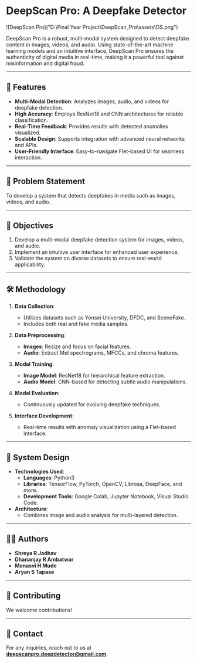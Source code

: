 # DeepScan Pro: A Deepfake Detector

![DeepScan Pro]("D:\Final Year Project\DeepScan_Pro\assets\DS.png")

DeepScan Pro is a robust, multi-modal system designed to detect deepfake content in images, videos, and audio. Using state-of-the-art machine learning models and an intuitive interface, DeepScan Pro ensures the authenticity of digital media in real-time, making it a powerful tool against misinformation and digital fraud.

---

## 🚀 Features

- **Multi-Modal Detection**: Analyzes images, audio, and videos for deepfake detection.
- **High Accuracy**: Employs ResNet18 and CNN architectures for reliable classification.
- **Real-Time Feedback**: Provides results with detected anomalies visualized.
- **Scalable Design**: Supports integration with advanced neural networks and APIs.
- **User-Friendly Interface**: Easy-to-navigate Flet-based UI for seamless interaction.

---

## 🧩 Problem Statement

To develop a system that detects deepfakes in media such as images, videos, and audio.

---

## 🎯 Objectives

1. Develop a multi-modal deepfake detection system for images, videos, and audio.
2. Implement an intuitive user interface for enhanced user experience.
3. Validate the system on diverse datasets to ensure real-world applicability.


---

## 🛠️ Methodology

1. **Data Collection**:
   - Utilizes datasets such as Yonsei University, DFDC, and SceneFake.
   - Includes both real and fake media samples.

2. **Data Preprocessing**:
   - **Images**: Resize and focus on facial features.
   - **Audio**: Extract Mel spectrograms, MFCCs, and chroma features.

3. **Model Training**:
   - **Image Model**: ResNet18 for hierarchical feature extraction.
   - **Audio Model**: CNN-based for detecting subtle audio manipulations.

4. **Model Evaluation**:
   - Continuously updated for evolving deepfake techniques.

5. **Interface Development**:
   - Real-time results with anomaly visualization using a Flet-based interface.

---

## 🔧 System Design

- **Technologies Used**:
  - **Languages**: Python3
  - **Libraries**: TensorFlow, PyTorch, OpenCV, Librosa, DeepFace, and more.
  - **Development Tools**: Google Colab, Jupyter Notebook, Visual Studio Code.
- **Architecture**:
  - Combines image and audio analysis for multi-layered detection.


---

## 🧑‍💻 Authors

- **Shreya R Jadhav**
- **Dhananjay R Ambatwar**
- **Manasvi H Mude**
- **Aryan S Tapase**

---

## 🌟 Contributing

We welcome contributions! 

---

## 📧 Contact

For any inquiries, reach out to us at **[deepscanpro.deepdetector@gmail.com](mailto:deepscanpro.deepdetector@gmail.com)**.



